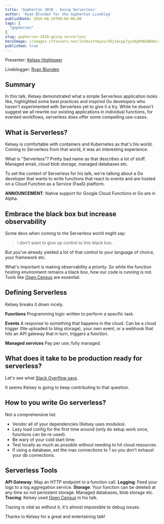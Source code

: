 ```yaml
---
title: 'GopherCon 2018 - Going Serverless'
author: 'Ryan Blunden for the GopherCon Liveblog'
publishDate: 2018-08-29T00:00-06:00
tags: [
  "gophercon"
]
slug: gophercon-2018-going-serverless
heroImage: //images.ctfassets.net/le3mxztn6yoo/5Oj3acpp7yysQg04W2AW4A/a93d79c10ad903d3902f6b6d8707973a/mechanic-tire-2.jpg
published: true
---
```


Presenter: [Kelsey Hightower](https://www.gophercon.com/agenda/speakers/279053)

Liveblogger: [Ryan Blunden](https://twitter.com/ryan_blunden)

## Summary

In this talk, Kelsey demonstrated what a simple Serverless application looks like, highlighted some best practices and inspired Go developers who haven't experimented with Serverless yet to give it a try. While he doesn't suggest we all rewrite our existing applications in individual functions, for evented workflows, serverless does offer some compelling use-cases.

## What is Serverless?

Kelsey is comfortable with containers and Kubernetes as that's his world. Coming to Serverless from that world, it was an interesting experience.

What is "Serverless"? Pretty bad name as that describes a lot of stuff. Managed email, cloud blob storage, managed databases etc.

To set the context of Serverless for his talk, we're talking about a Go developer that wants to write functions that react to events and are hosted on a Cloud Function as a Service (FaaS) platform.

**ANNOUNCEMENT**: Native support for Google Cloud Functions in Go are in Alpha.

## Embrace the black box but increase observability

Some devs when coming to the Serverless world might say:

> I don't want to give up control to this black box.

But you've already yielded a lot of that control to your language of choice, your framework etc. 

What's important is making observability a priority. So while the function hosting environment remains a black box, how our code is running is not. Tools like [Open Census](https://opencensus.io/) are essential.

## Defining Serverless

Kelsey breaks it down nicely.

**Functions**
Programming logic written to perform a specific task.

**Events**
A response to something that happens in the cloud. Can be a cloud trigger (file uploaded to blog storage), your own event, or a webhook that hits an API gateway that in turn, triggers a function.

**Managed services**
Pay per use; fully managed.

## What does it take to be production ready for serverless?

Let's see what [Stack Overflow says](https://stackoverflow.com/questions/52075778/what-does-a-production-ready-google-cloud-function-look-like).

It seems Kelsey is going to keep contributing to that question.

## How to you write Go serverless?

Not a comprehensive list:

 - Vendor all of your dependencies (Kelsey uses modules).
 - Lazy load config for the first time around (only do setup work once, functions can be re-used).
 - Be wary of your cold start time.
 - Test locally as much as possible without needing to hit cloud resources.
 - If using a database, set the max connections to 1 so you don't exhaust your db connections.

## Serverless Tools

**API Gateway**: Map an HTTP endpoint to a function call.
**Logging**: Feed your logs to a log aggregation service.
**Storage**: Your function can be deleted at any time so not persistent storage. Managed databases, blob storage etc.
**Tracing**: Kelsey used [Open Census](https://opencensus.io/) in his talk.

Tracing is vital as without it, it's almost impossible to debug issues.

Thanks to Kelsey for a great and entertaining talk!
